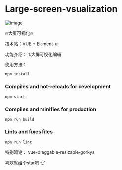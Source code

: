 # Large-screen-vsualization

![image](https://github.com/JabinPeng/warehouse/blob/master/images/logo.png)

:fire:大屏可视化:fire:

技术站：VUE + Element-ui

功能介绍： 
1.大屏可视化编辑

使用方法：
```
npm install 
```

### Compiles and hot-reloads for development
```
npm start
```

### Compiles and minifies for production
```
npm run build
```

### Lints and fixes files
```
npm run lint
```

特别鸣谢： vue-draggable-resizable-gorkys

喜欢就给个star吧  ^_^
